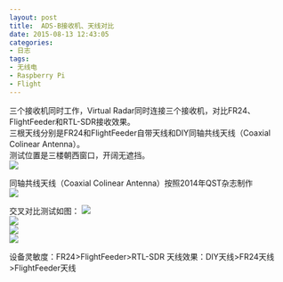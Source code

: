 ```yaml
---
layout: post
title: 	ADS-B接收机、天线对比
date: 2015-08-13 12:43:05
categories:
- 日志
tags:
- 无线电
- Raspberry Pi
- Flight
---
```


三个接收机同时工作，Virtual Radar同时连接三个接收机，对比FR24、FlightFeeder和RTL-SDR接收效果。    
三根天线分别是FR24和FlightFeeder自带天线和DIY同轴共线天线（Coaxial Colinear Antenna）。       
测试位置是三楼朝西窗口，开阔无遮挡。    
![](http://i1328.photobucket.com/albums/w532/xwlogic/IMG_20150812_140330627_HDR_zpsfnunnec6.jpg)    

同轴共线天线（Coaxial Colinear Antenna）按照2014年QST杂志制作    
![](http://i1328.photobucket.com/albums/w532/xwlogic/3_zpsvjcecjfk.jpg)    

交叉对比测试如图：
![](http://i1328.photobucket.com/albums/w532/xwlogic/111_zpsqrcfw2ul.jpg)    
![](http://i1328.photobucket.com/albums/w532/xwlogic/222_zpsxa5ucuyz.jpg)    
![](http://i1328.photobucket.com/albums/w532/xwlogic/333_zpsrduifxcz.jpg)    
![](http://i1328.photobucket.com/albums/w532/xwlogic/1_zpsjgpupf5o.jpg)    

设备灵敏度：FR24>FlightFeeder>RTL-SDR
天线效果：DIY天线>FR24天线>FlightFeeder天线


  

